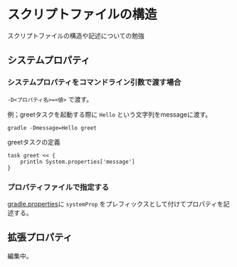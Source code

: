 # スクリプトファイルの構造
スクリプトファイルの構造や記述についての勉強

## システムプロパティ

### システムプロパティをコマンドライン引数で渡す場合
`-D<プロパティ名>=<値>` で渡す。

例；greetタスクを起動する際に `Hello` という文字列をmessageに渡す。
 
 `gradle -Dmessage=Hello greet`

greetタスクの定義
```
task greet << {
	println System.properties['message']
}
```

### プロパティファイルで指定する
[gradle.properties](./gradle.properties)に `systemProp` をプレフィックスとして付けてプロパティを記述する。

## 拡張プロパティ
編集中。

